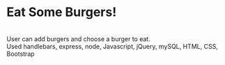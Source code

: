 # Eat Some Burgers!
<br>
User can add burgers and choose a burger to eat.
<br>
Used handlebars, express, node, Javascript, jQuery, mySQL, HTML, CSS, Bootstrap

